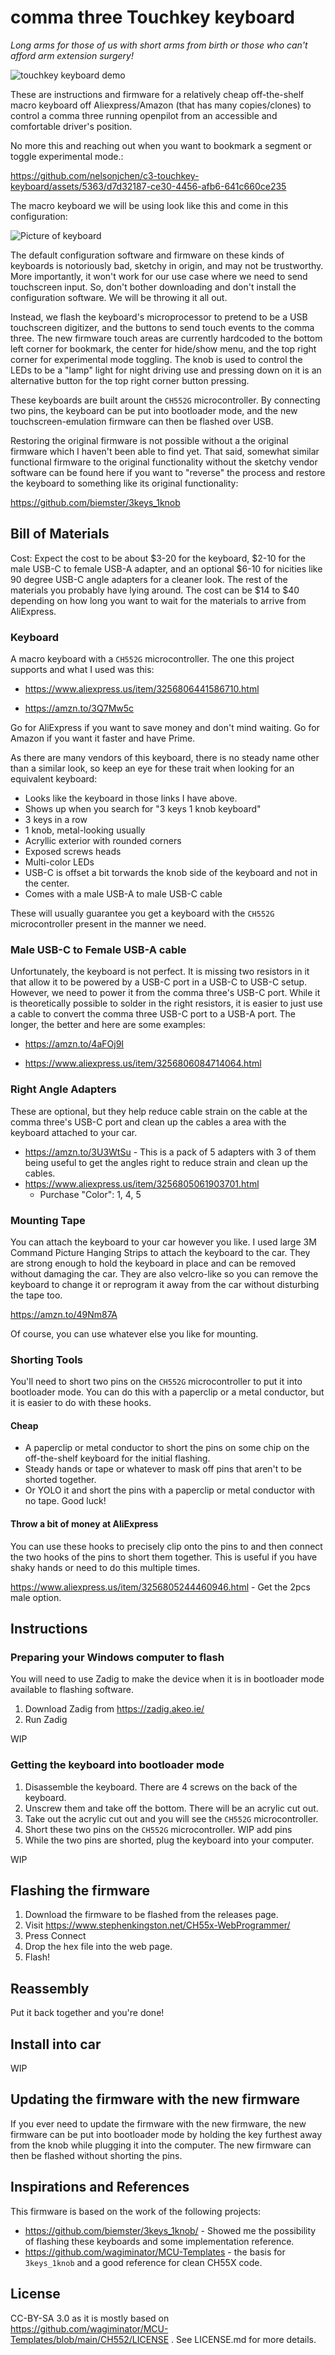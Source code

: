# comma three Touchkey keyboard

*Long arms for those of us with short arms from birth or those who can't afford arm extension surgery!*

![touchkey keyboard demo](https://github.com/nelsonjchen/c3-touchkey-keyboard/assets/5363/d9617916-2442-4287-b430-709dad173da8)

These are instructions and firmware for a relatively cheap off-the-shelf macro keyboard off Aliexpress/Amazon (that has many copies/clones) to control a comma three running openpilot from an accessible and comfortable driver's position.

No more this and reaching out when you want to bookmark a segment or toggle experimental mode.:

https://github.com/nelsonjchen/c3-touchkey-keyboard/assets/5363/d7d32187-ce30-4456-afb6-641c660ce235

The macro keyboard we will be using look like this and come in this configuration:

![Picture of keyboard](https://github.com/nelsonjchen/c3-touchkey-keyboard/assets/5363/bf44187f-1143-46d3-bb61-b068b7270087)

The default configuration software and firmware on these kinds of keyboards is notoriously bad, sketchy in origin, and may not be trustworthy. More importantly, it won't work for our use case where we need to send touchscreen input. So, don't bother downloading and don't install the configuration software. We will be throwing it all out.

Instead, we flash the keyboard's microprocessor to pretend to be a USB touchscreen digitizer, and the buttons to send touch events to the comma three. The new firmware touch areas are currently hardcoded to the bottom left corner for bookmark, the center for hide/show menu, and the top right corner for experimental mode toggling. The knob is used to control the LEDs to be a "lamp" light for night driving use and pressing down on it is an alternative button for the top right corner button pressing.

These keyboards are built arount the `CH552G` microcontroller. By connecting two pins, the keyboard can be put into bootloader mode, and the new touchscreen-emulation firmware can then be flashed over USB.

Restoring the original firmware is not possible without a the original firmware which I haven't been able to find yet. That said, somewhat similar functional firmware to the original functionality without the sketchy vendor software can be found here if you want to "reverse" the process and restore the keyboard to something like its original functionality:

https://github.com/biemster/3keys_1knob


## Bill of Materials

Cost: Expect the cost to be about $3-20 for the keyboard, $2-10 for the male USB-C to female USB-A adapter, and an optional $6-10 for nicities like 90 degree USB-C angle adapters for a cleaner look. The rest of the materials you probably have lying around. The cost can be $14 to $40 depending on how long you want to wait for the materials to arrive from AliExpress.

### Keyboard

A macro keyboard with a `CH552G` microcontroller. The one this project supports and what I used was this:

* https://www.aliexpress.us/item/3256806441586710.html

* https://amzn.to/3Q7Mw5c

Go for AliExpress if you want to save money and don't mind waiting. Go for Amazon if you want it faster and have Prime.

As there are many vendors of this keyboard, there is no steady name other than a similar look, so keep an eye for these trait when looking for an equivalent keyboard:

* Looks like the keyboard in those links I have above.
* Shows up when you search for "3 keys 1 knob keyboard"
* 3 keys in a row
* 1 knob, metal-looking usually
* Acryllic exterior with rounded corners
* Exposed screws heads
* Multi-color LEDs
* USB-C is offset a bit torwards the knob side of the keyboard and not in the center.
* Comes with a male USB-A to male USB-C cable

These will usually guarantee you get a keyboard with the `CH552G` microcontroller present in the manner we need.

### Male USB-C to Female USB-A cable

Unfortunately, the keyboard is not perfect. It is missing two resistors in it that allow it to be powered by a USB-C port in a USB-C to USB-C setup. However, we need to power it from the comma three's USB-C port. While it is theoretically possible to solder in the right resistors, it is easier to just use a cable to convert the comma three USB-C port to a USB-A port. The longer, the better and here are some examples:

* https://amzn.to/4aFOj9I

* https://www.aliexpress.us/item/3256806084714064.html

### Right Angle Adapters

These are optional, but they help reduce cable strain on the cable at the comma three's USB-C port and clean up the cables a area with the keyboard attached to your car.

* https://amzn.to/3U3WtSu - This is a pack of 5 adapters with 3 of them being useful to get the angles right to reduce strain and clean up the cables.
* https://www.aliexpress.us/item/3256805061903701.html
  * Purchase "Color": 1, 4, 5

### Mounting Tape

You can attach the keyboard to your car however you like. I used large 3M Command Picture Hanging Strips to attach the keyboard to the car. They are strong enough to hold the keyboard in place and can be removed without damaging the car. They are also velcro-like so you can remove the keyboard to change it or reprogram it away from the car without disturbing the tape too.

https://amzn.to/49Nm87A

Of course, you can use whatever else you like for mounting.

### Shorting Tools

You'll need to short two pins on the `CH552G` microcontroller to put it into bootloader mode. You can do this with a paperclip or a metal conductor, but it is easier to do with these hooks.

#### Cheap

* A paperclip or metal conductor to short the pins on some chip on the off-the-shelf keyboard for the initial flashing.
* Steady hands or tape or whatever to mask off pins that aren't to be shorted together.
* Or YOLO it and short the pins with a paperclip or metal conductor with no tape. Good luck!

#### Throw a bit of money at AliExpress

You can use these hooks to precisely clip onto the pins to and then connect the two hooks of the pins to short them together. This is useful if you have shaky hands or need to do this multiple times.

https://www.aliexpress.us/item/3256805244460946.html - Get the 2pcs male option.

## Instructions

### Preparing your Windows computer to flash

You will need to use Zadig to make the device when it is in bootloader mode available to flashing software.

1. Download Zadig from https://zadig.akeo.ie/
2. Run Zadig

WIP

### Getting the keyboard into bootloader mode

1. Disassemble the keyboard. There are 4 screws on the back of the keyboard.
2. Unscrew them and take off the bottom. There will be an acrylic cut out.
3. Take out the acrylic cut out and you will see the `CH552G` microcontroller.
4. Short these two pins on the `CH552G` microcontroller. WIP add pins
5. While the two pins are shorted, plug the keyboard into your computer.

WIP

## Flashing the firmware

1. Download the firmware to be flashed from the releases page.
2. Visit https://www.stephenkingston.net/CH55x-WebProgrammer/
3. Press Connect
4. Drop the hex file into the web page.
5. Flash!

## Reassembly

Put it back together and you're done!

## Install into car

WIP

## Updating the firmware with the new firmware

If you ever need to update the firmware with the new firmware, the new firmware can be put into bootloader mode by holding the key furthest away from the knob while plugging it into the computer. The new firmware can then be flashed without shorting the pins.


## Inspirations and References

This firmware is based on the work of the following projects:


* https://github.com/biemster/3keys_1knob/ - Showed me the possibility of flashing these keyboards and some implementation reference.
* https://github.com/wagiminator/MCU-Templates - the basis for `3keys_1knob` and a good reference for clean CH55X code.

## License

CC-BY-SA 3.0 as it is mostly based on https://github.com/wagiminator/MCU-Templates/blob/main/CH552/LICENSE . See LICENSE.md for more details.